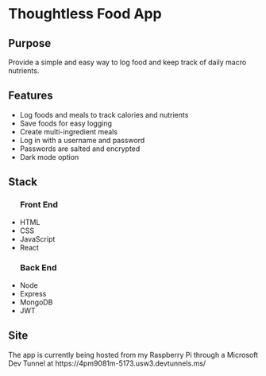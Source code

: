 <h1>Thoughtless Food App</h1>
<h2>Purpose</h2>
Provide a simple and easy way to log food and keep track of daily macro nutrients.

<h2>Features</h2>
<ul>
  <li>Log foods and meals to track calories and nutrients</li>
  <li>Save foods for easy logging</li>
  <li>Create multi-ingredient meals</li>
  <li>Log in with a username and password</li>
  <li>Passwords are salted and encrypted</li>
  <li>Dark mode option</li>
</ul>

<h2>Stack</h2>
<ul>
  <h3>Front End</h3>
  <li>HTML</li>
  <li>CSS</li>
  <li>JavaScript</li>
  <li>React</li>
  <h3>Back End</h3>
  <li>Node</li>
  <li>Express</li>
  <li>MongoDB</li>
  <li>JWT</li>
</ul>

<h2>Site</h2>
The app is currently being hosted from my Raspberry Pi through a Microsoft Dev Tunnel at https://4pm9081m-5173.usw3.devtunnels.ms/
